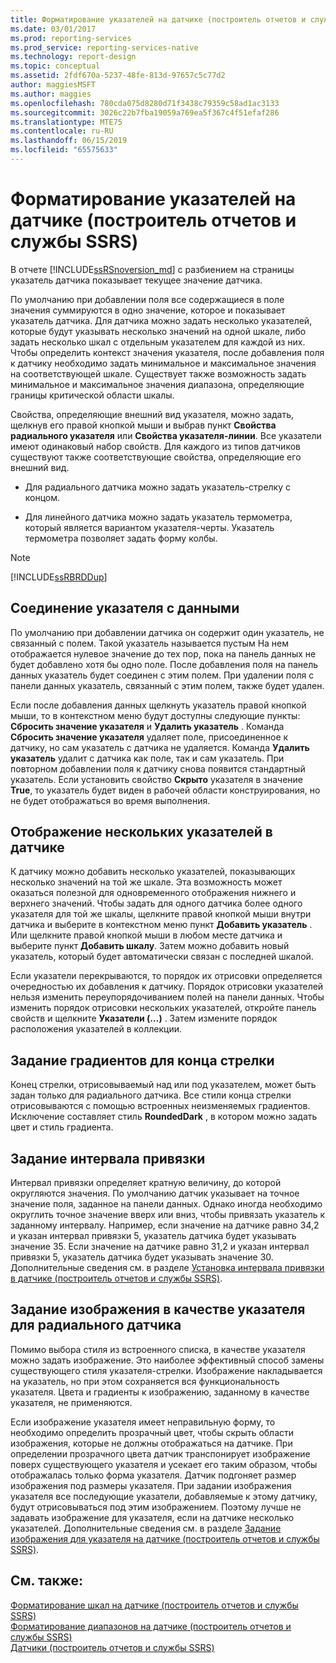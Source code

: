 ```yaml
---
title: Форматирование указателей на датчике (построитель отчетов и службы SSRS) | Документы Майкрософт
ms.date: 03/01/2017
ms.prod: reporting-services
ms.prod_service: reporting-services-native
ms.technology: report-design
ms.topic: conceptual
ms.assetid: 2fdf670a-5237-48fe-813d-97657c5c77d2
author: maggiesMSFT
ms.author: maggies
ms.openlocfilehash: 780cda075d8280d71f3438c79359c58ad1ac3133
ms.sourcegitcommit: 3026c22b7fba19059a769ea5f367c4f51efaf286
ms.translationtype: MTE75
ms.contentlocale: ru-RU
ms.lasthandoff: 06/15/2019
ms.locfileid: "65575633"
---
```

# <a name="formatting-pointers-on-a-gauge-report-builder-and-ssrs"></a>Форматирование указателей на датчике (построитель отчетов и службы SSRS)
 В отчете [!INCLUDE[ssRSnoversion_md](../../includes/ssrsnoversion-md.md)] с разбиением на страницы указатель датчика показывает текущее значение датчика.   
   
 По умолчанию при добавлении поля все содержащиеся в поле значения суммируются в одно значение, которое и показывает указатель датчика. Для датчика можно задать несколько указателей, которые будут указывать несколько значений на одной шкале, либо задать несколько шкал с отдельным указателем для каждой из них. Чтобы определить контекст значения указателя, после добавления поля к датчику необходимо задать минимальное и максимальное значения на соответствующей шкале. Существует также возможность задать минимальное и максимальное значения диапазона, определяющие границы критической области шкалы.  
  
 Свойства, определяющие внешний вид указателя, можно задать, щелкнув его правой кнопкой мыши и выбрав пункт **Свойства радиального указателя** или **Свойства указателя-линии**. Все указатели имеют одинаковый набор свойств. Для каждого из типов датчиков существуют также соответствующие свойства, определяющие его внешний вид.  
  
-   Для радиального датчика можно задать указатель-стрелку с концом.  
  
-   Для линейного датчика можно задать указатель термометра, который является вариантом указателя-черты. Указатель термометра позволяет задать форму колбы.  
  
> [!NOTE]  
>  [!INCLUDE[ssRBRDDup](../../includes/ssrbrddup-md.md)]  
  
##  <a name="HowPointer"></a> Соединение указателя с данными  
 По умолчанию при добавлении датчика он содержит один указатель, не связанный с полем. Такой указатель называется пустым На нем отображается нулевое значение до тех пор, пока на панель данных не будет добавлено хотя бы одно поле. После добавления поля на панель данных указатель будет соединен с этим полем. При удалении поля с панели данных указатель, связанный с этим полем, также будет удален.  
  
 Если после добавления данных щелкнуть указатель правой кнопкой мыши, то в контекстном меню будут доступны следующие пункты: **Сбросить значение указателя** и **Удалить указатель** . Команда **Сбросить значение указателя** удаляет поле, присоединенное к датчику, но сам указатель с датчика не удаляется. Команда **Удалить указатель** удалит с датчика как поле, так и сам указатель. При повторном добавлении поля к датчику снова появится стандартный указатель. Если установить свойство **Скрыто** указателя в значение **True**, то указатель будет виден в рабочей области конструирования, но не будет отображаться во время выполнения.  
  
##  <a name="DisplayingMultiple"></a> Отображение нескольких указателей в датчике  
 К датчику можно добавить несколько указателей, показывающих несколько значений на той же шкале. Эта возможность может оказаться полезной для одновременного отображения нижнего и верхнего значений. Чтобы задать для одного датчика более одного указателя для той же шкалы, щелкните правой кнопкой мыши внутри датчика и выберите в контекстном меню пункт **Добавить указатель** . Или щелкните правой кнопкой мыши в любом месте датчика и выберите пункт **Добавить шкалу**. Затем можно добавить новый указатель, который будет автоматически связан с последней шкалой.  
  
 Если указатели перекрываются, то порядок их отрисовки определяется очередностью их добавления к датчику. Порядок отрисовки указателей нельзя изменить переупорядочиванием полей на панели данных. Чтобы изменить порядок отрисовки нескольких указателей, откройте панель свойств и щелкните **Указатели (…)** . Затем измените порядок расположения указателей в коллекции.  
  
##  <a name="SettingGradients"></a> Задание градиентов для конца стрелки  
 Конец стрелки, отрисовываемый над или под указателем, может быть задан только для радиального датчика. Все стили конца стрелки отрисовываются с помощью встроенных неизменяемых градиентов. Исключение составляет стиль **RoundedDark** , в котором можно задать цвет и стиль градиента.  
  
##  <a name="SettingSnappingInterval"></a> Задание интервала привязки  
 Интервал привязки определяет кратную величину, до которой округляются значения. По умолчанию датчик указывает на точное значение поля, заданное на панели данных. Однако иногда необходимо округлить точное значение вверх или вниз, чтобы привязать указатель к заданному интервалу. Например, если значение на датчике равно 34,2 и указан интервал привязки 5, указатель датчика будет указывать значение 35. Если значение на датчике равно 31,2 и указан интервал привязки 5, указатель датчика будет указывать значение 30. Дополнительные сведения см. в разделе [Установка интервала привязки в датчике (построитель отчетов и службы SSRS)](https://msdn.microsoft.com/0ece7297-6e2f-47fb-835d-b9e9cce53fe2).  
  
##  <a name="SpecifyingImage"></a> Задание изображения в качестве указателя для радиального датчика  
 Помимо выбора стиля из встроенного списка, в качестве указателя можно задать изображение. Это наиболее эффективный способ замены существующего стиля указателя-стрелки. Изображение накладывается на указатель, но при этом сохраняется вся функциональность указателя. Цвета и градиенты к изображению, заданному в качестве указателя, не применяются.  
  
 Если изображение указателя имеет неправильную форму, то необходимо определить прозрачный цвет, чтобы скрыть области изображения, которые не должны отображаться на датчике. При определении прозрачного цвета датчик транспонирует изображение поверх существующего указателя и усекает его таким образом, чтобы отображалась только форма указателя. Датчик подгоняет размер изображения под размеры указателя. При задании изображения указателя все последующие указатели, добавляемые к этому датчику, будут отрисовываться под этим изображением. Поэтому лучше не задавать изображение для указателя, если на датчике несколько указателей. Дополнительные сведения см. в разделе [Задание изображения для указателя на датчике (построитель отчетов и службы SSRS)](https://msdn.microsoft.com/9d73b3c3-a068-4868-a2be-0cd261b6e92b).  
  
## <a name="see-also"></a>См. также:  
 [Форматирование шкал на датчике (построитель отчетов и службы SSRS)](../../reporting-services/report-design/formatting-scales-on-a-gauge-report-builder-and-ssrs.md)   
 [Форматирование диапазонов на датчике (построитель отчетов и службы SSRS)](../../reporting-services/report-design/formatting-ranges-on-a-gauge-report-builder-and-ssrs.md)   
 [Датчики (построитель отчетов и службы SSRS)](../../reporting-services/report-design/gauges-report-builder-and-ssrs.md)  
  
  
